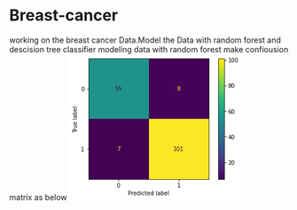 # Breast-cancer
working on the breast cancer Data.Model the Data with random forest and descision tree classifier
modeling data with random forest make confiousion matrix as below
![Confusion matrix](/download0.1.png?raw=true "descision tree")
